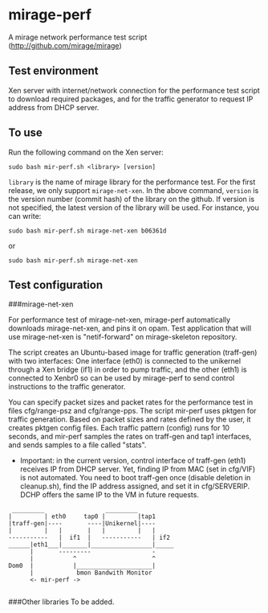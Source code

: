 # mirage-perf

A mirage network performance test script (http://github.com/mirage/mirage)

Test environment
----------------

Xen server with internet/network connection for the performance test script to download required packages, and for the traffic generator to request IP address from DHCP server.


To use
------

Run the following command on the Xen server:

```
sudo bash mir-perf.sh <library> [version]
```

```library``` is the name of mirage library for the performance test. For the first release, we only support ```mirage-net-xen```. In the above command, ```version``` is the version number (commit hash) of the library on the github. If version is not specified, the latest version of the library will be used. For instance, you can write:

```
sudo bash mir-perf.sh mirage-net-xen b06361d
```
or
```
sudo bash mir-perf.sh mirage-net-xen
```

Test configuration
------------------
###mirage-net-xen

For performance test of mirage-net-xen, mirage-perf automatically downloads mirage-net-xen, and pins it on opam. Test application that will use mirage-net-xen is "netif-forward" on mirage-skeleton repository. 

The script creates an Ubuntu-based image for traffic generation (traff-gen) with two interfaces: One interface (eth0) is connected to the unikernel through a Xen bridge (if1) in order to pump traffic, and the other (eth1) is connected to Xenbr0 so can be used by mirage-perf to send control instructions to the traffic generator.

You can specify packet sizes and packet rates for the performance test in files cfg/range-psz and cfg/range-pps. The script mir-perf uses pktgen for traffic generation. Based on packet sizes and rates defined by the user, it creates pktgen config files. Each traffic pattern (config) runs for 10 seconds, and mir-perf samples the rates on traff-gen and tap1 interfaces, and sends samples to a file called "stats".


* Important: in the current version, control interface of traff-gen (eth1) receives IP from DHCP server. Yet, finding IP from MAC (set in cfg/VIF) is not automated. You need to boot traff-gen once (disable deletion in cleanup.sh), find the IP address assigned, and set it in cfg/SERVERIP. DCHP offers the same IP to the VM in future requests.


```
 _________                 _________
|         | eth0     tap0 |         |tap1
|traff-gen|----       ----|Unikernel|----
|         |   |       |   |         |   |
-----------   |  if1  |   -----------   | if2
______|eth1___|_______|_________________|_____
      |       ---------                 -
      |           ^                     ^
Dom0  |           |_____________________|
      |            bmon Bandwith Monitor
      <- mir-perf -> 
                   
```

###Other libraries
To be added.

